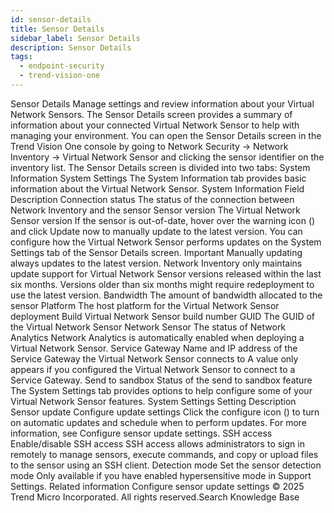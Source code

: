 ```yaml
---
id: sensor-details
title: Sensor Details
sidebar_label: Sensor Details
description: Sensor Details
tags:
  - endpoint-security
  - trend-vision-one
---
```


 Sensor Details Manage settings and review information about your Virtual Network Sensors. The Sensor Details screen provides a summary of information about your connected Virtual Network Sensor to help with managing your environment. You can open the Sensor Details screen in the Trend Vision One console by going to Network Security → Network Inventory → Virtual Network Sensor and clicking the sensor identifier on the inventory list. The Sensor Details screen is divided into two tabs: System Information System Settings The System Information tab provides basic information about the Virtual Network Sensor. System Information Field Description Connection status The status of the connection between Network Inventory and the sensor Sensor version The Virtual Network Sensor version If the sensor is out-of-date, hover over the warning icon () and click Update now to manually update to the latest version. You can configure how the Virtual Network Sensor performs updates on the System Settings tab of the Sensor Details screen. Important Manually updating always updates to the latest version. Network Inventory only maintains update support for Virtual Network Sensor versions released within the last six months. Versions older than six months might require redeployment to use the latest version. Bandwidth The amount of bandwidth allocated to the sensor Platform The host platform for the Virtual Network Sensor deployment Build Virtual Network Sensor build number GUID The GUID of the Virtual Network Sensor Network Sensor The status of Network Analytics Network Analytics is automatically enabled when deploying a Virtual Network Sensor. Service Gateway Name and IP address of the Service Gateway the Virtual Network Sensor connects to A value only appears if you configured the Virtual Network Sensor to connect to a Service Gateway. Send to sandbox Status of the send to sandbox feature The System Settings tab provides options to help configure some of your Virtual Network Sensor features. System Settings Setting Description Sensor update Configure update settings Click the configure icon () to turn on automatic updates and schedule when to perform updates. For more information, see Configure sensor update settings. SSH access Enable/disable SSH access SSH access allows administrators to sign in remotely to manage sensors, execute commands, and copy or upload files to the sensor using an SSH client. Detection mode Set the sensor detection mode Only available if you have enabled hypersensitive mode in Support Settings. Related information Configure sensor update settings © 2025 Trend Micro Incorporated. All rights reserved.Search Knowledge Base